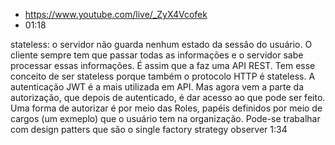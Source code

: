 - https://www.youtube.com/live/_ZyX4Vcofek
- 01:18

stateless: o servidor não guarda nenhum estado da sessão do usuário. O cliente sempre tem que passar todas as informações e o servidor sabe processar essas informações.
É assim que a faz uma API REST. Tem esse conceito de ser stateless porque também o protocolo HTTP é stateless.
A autenticação JWT é a mais utilizada em API. Mas agora vem a parte da autorização, que depois de autenticado, é dar acesso ao que pode ser feito.
Uma forma de autorizar é por meio das Roles, papéis definidos por meio de cargos (um exmeplo) que o usuário tem  na organização.
Pode-se trabalhar com design patters que são o single factory strategy observer
1:34